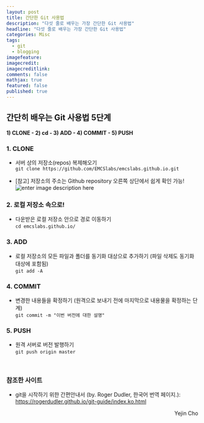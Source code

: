 ```yaml
---
layout: post
title: 간단한 Git 사용법
description: "다섯 줄로 배우는 가장 간단한 Git 사용법"
headline: "다섯 줄로 배우는 가장 간단한 Git 사용법"
categories: Misc
tags: 
  - git
  - blogging
imagefeature:
imagecredit:
imagecreditlink:
comments: false
mathjax: true
featured: false
published: true
---
```


## 간단히 배우는 Git 사용법 5단계
**1) CLONE - 2) cd - 3) ADD - 4) COMMIT - 5) PUSH**

### 1. CLONE
- 서버 상의 저장소(repos) 복제해오기  
`git clone https://github.com/EMCSlabs/emcslabs.github.io.git`

- [참고] 저장소의 주소는 Github repository 오른쪽 상단에서 쉽게 확인 가능!![enter image description here](https://lh3.googleusercontent.com/-bd9vv1y2jwA/WD5GVU9BzQI/AAAAAAAAB1E/XTO08-Q77k8CLIwj9CmxUzR6l4xujlBYwCLcB/s0/%25E1%2584%2589%25E1%2585%25B3%25E1%2584%258F%25E1%2585%25B3%25E1%2584%2585%25E1%2585%25B5%25E1%2586%25AB%25E1%2584%2589%25E1%2585%25A3%25E1%2586%25BA+2016-11-30+%25E1%2584%258B%25E1%2585%25A9%25E1%2584%2592%25E1%2585%25AE+12.19.50.png "git_howto_ex.png")

### 2. 로컬 저장소 속으로!
- 다운받은 로컬 저장소 안으로 경로 이동하기  
`cd emcslabs.github.io/`

### 3. ADD
- 로컬 저장소의 모든 파일과 폴더를 동기화 대상으로 추가하기 (파일 삭제도 동기화 대상에 포함됨)  
`git add -A`

### 4. COMMIT
- 변경한 내용들을 확정하기 (원격으로 보내기 전에 마지막으로 내용물을 확정하는 단계)  
`git commit -m "이번 버전에 대한 설명"`

### 5. PUSH
- 원격 서버로 버전 발행하기  
`git push origin master`

<br/>

### 참조한 사이트
- git을 시작하기 위한 간편안내서 (by. Roger Dudler, 한국어 번역 페이지.):  
<https://rogerdudler.github.io/git-guide/index.ko.html>


<p align="right"> Yejin Cho <p>
